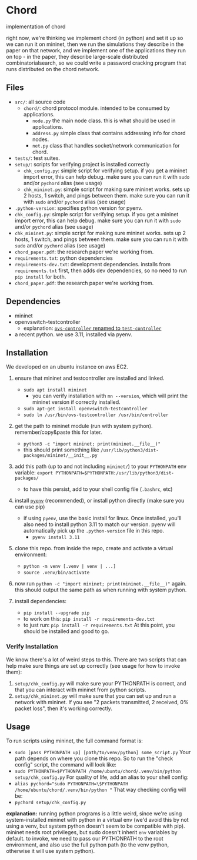 # Chord
implementation of chord

right now, we're thinking we implement chord (in python) and set it up so we 
can run it on mininet, then we run the simulations they describe in the paper 
on that network, and we implement one of the applications they run on top - in
the paper, they describe large-scale distributed combinatorialsearch, so we 
could write a password cracking program that runs distributed on the chord 
network.

## Files
- `src/`: all source code
    - `chord/`: chord protocol module. intended to be consumed by applications.
        - `node.py` the main node class. this is what should be used in applications.
        - `address.py` simple class that contains addressing info for chord nodes.
        - `net.py` class that handles socket/network communication for chord.
- `tests/`: test suites.
- `setup/`: scripts for verifying project is installed correctly
    - `chk_config.py`: simple script for verifying setup. if you get a mininet import error, this can help debug. make sure you can run it with `sudo` and/or `pychord` alias (see usage)
    - `chk_mininet.py`: simple script for making sure mininet works. sets up 2 hosts, 1 switch, and pings between them. make sure you can run it with `sudo` and/or `pychord` alias (see usage)
- `.python-version`: specifies python version for pyenv.
- `chk_config.py`: simple script for verifying setup. if you get a mininet import error, this can help debug. make sure you can run it with `sudo` and/or `pychord` alias (see usage)
- `chk_mininet.py`: simple script for making sure mininet works. sets up 2 hosts, 1 switch, and pings between them. make sure you can run it with `sudo` and/or `pychord` alias (see usage)
- `chord_paper.pdf`: the research paper we're working from.
- `requirements.txt`: python dependencies
- `requirements-dev.txt`: development dependencies. installs from `requirements.txt` first, then adds dev dependencies, so no need to run `pip install` for both.
- `chord_paper.pdf`: the research paper we're working from.

## Dependencies
- mininet
- openvswitch-testcontroller
    - explanation: [`ovs-controller` renamed to `test-controller`](https://stackoverflow.com/a/47312367)
- a recent python. we use 3.11, installed via pyenv.

## Installation
We developed on an ubuntu instance on aws EC2.
1. ensure that mininet and testcontroller are installed and linked.
    - `sudo apt install mininet`
        - you can verify installation with `mn --version`, which will
            print the mininet version if correctly installed.
    - `sudo apt-get install openvswitch-testcontroller`
    - `sudo ln /usr/bin/ovs-testcontroller /usr/bin/controller`

2. get the path to mininet module (run with system python).
remember/copy&paste this for later.
    - `python3 -c "import mininet; print(mininet.__file__)"`
    - this should print something like 
    `/usr/lib/python3/dist-packages/mininet/__init__.py`
3. add this path (up to and not including `mininet/`) to your `PYTHONPATH`
env variable:
    `export PYTHONPATH=$PYTHONPATH:/usr/lib/python3/dist-packages/`
    - to have this persist, add to your shell config file (`.bashrc`, etc)
4. install [`pyenv`](https://github.com/pyenv/pyenv) (recommended), or install python directly
(make sure you can use pip)
    - if using `pyenv`, use the basic install for linux. Once installed, you'll also need to install
   python 3.11 to match our version. pyenv will automatically pick up the `.python-version`
    file in this repo.
        - `pyenv install 3.11`
5. clone this repo. from inside the repo, create and activate a virtual
environment:
    - `python -m venv [.venv | venv | ...]`
    - `source .venv/bin/activate`
6. now run `python -c "import mininet; print(mininet.__file__)"` again.
this should output the same path as when running with system python.
7. install dependencies:
    - `pip install --upgrade pip`
    - to work on this: `pip install -r requirements-dev.txt`
    - to just run: `pip install -r requirements.txt`
At this point, you should be installed and good to go.

### Verify Installation
We know there's a lot of weird steps to this. There are two scripts
that can help make sure things are set up correctly (see usage for how to invoke them):
1. `setup/chk_config.py` will make sure your PYTHONPATH is correct, and that
you can interact with mininet from python scripts.
2. `setup/chk_mininet.py` will make sure that you can set up and run a network
with mininet. If you see "2 packets transmitted, 2 received, 0% packet loss",
then it's working correctly.

## Usage

To run scripts using mininet, the full command format is:
- `sudo [pass PYTHONPATH up] [path/to/venv/python] some_script.py`
Your path depends on where you clone this repo.
So to run the "check config" script, the command will look like:
- `sudo PYTHONPATH=$PYTHONPATH /home/ubuntu/chord/.venv/bin/python setup/chk_config.py`
For quality of life, add an alias to your shell config:
- `alias pychord="sudo PYTHONPATH=\$PYTHONPATH /home/ubuntu/chord/.venv/bin/python "`
That way checking config will be:
- `pychord setup/chk_config.py`

**explanation:** running python programs is a little weird, since we're using system-installed
mininet with python in a virtual env (we'd avoid this by not using a venv, but system python
doesn't seem to be compatible with pip). mininet needs root privileges,
but sudo doesn't inherit `env` variables by default. to invoke, we need
to pass our PYTHONPATH to the root environment, and also use the full python
path (to the venv python, otherwise it will use system python).
